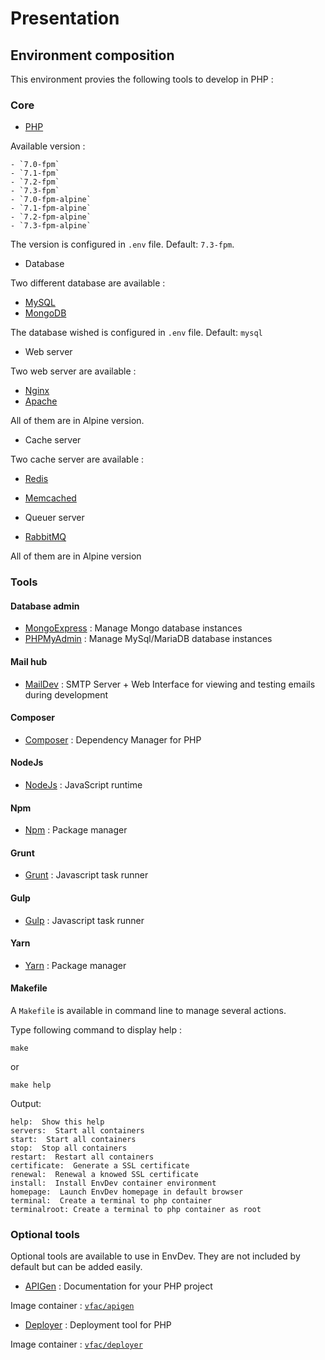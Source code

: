 # Presentation

## Environment composition

This environment provies the following tools to develop in PHP :

### Core

- [PHP](http://php.net)

Available version :

    - `7.0-fpm`
    - `7.1-fpm`
    - `7.2-fpm`
    - `7.3-fpm`
    - `7.0-fpm-alpine`
    - `7.1-fpm-alpine`
    - `7.2-fpm-alpine`
    - `7.3-fpm-alpine`

The version is configured in `.env` file. Default: `7.3-fpm`.

- Database

Two different database are available :

- [MySQL](https://www.mysql.com)
- [MongoDB](https://www.mongodb.com)

The database wished is configured in `.env` file. Default: `mysql`

- Web server

Two web server are available :

- [Nginx](https://nginx.org)
- [Apache](https://httpd.apache.org/)

All of them are in Alpine version.

- Cache server

Two cache server are available :

- [Redis](https://redis.io/)
- [Memcached](https://memcached.org/)

- Queuer server

- [RabbitMQ](https://www.rabbitmq.com/)

All of them are in Alpine version

### Tools

#### Database admin

- [MongoExpress](https://github.com/mongo-express/mongo-express) : Manage Mongo database instances
- [PHPMyAdmin](https://www.phpmyadmin.net/) : Manage MySql/MariaDB database instances

#### Mail hub

- [MailDev](http://danfarrelly.nyc/MailDev) : SMTP Server + Web Interface for viewing and testing emails during development

#### Composer

- [Composer](https://getcomposer.org) : Dependency Manager for PHP

#### NodeJs

- [NodeJs](https://nodejs.org/en) : JavaScript runtime

#### Npm

- [Npm](https://www.npmjs.com/) : Package manager

#### Grunt

- [Grunt](https://gruntjs.com/) : Javascript task runner

#### Gulp

- [Gulp](https://gulpjs.com/) : Javascript task runner

#### Yarn

- [Yarn](https://yarnpkg.com/en/) : Package manager

#### Makefile

A `Makefile` is available in command line to manage several actions.

Type following command to display help :

```shell
make
```

or

```shell
make help
```

Output:

```shell
help:  Show this help
servers:  Start all containers
start:  Start all containers
stop:  Stop all containers
restart:  Restart all containers
certificate:  Generate a SSL certificate
renewal:  Renewal a knowed SSL certificate
install:  Install EnvDev container environment
homepage:  Launch EnvDev homepage in default browser
terminal:  Create a terminal to php container
terminalroot: Create a terminal to php container as root
```

### Optional tools

Optional tools are available to use in EnvDev. They are not included by default but can be added easily.

- [APIGen](https://github.com/ApiGen/ApiGen)  : Documentation for your PHP project

Image container : [`vfac/apigen`](https://hub.docker.com/r/vfac/apigen/)

- [Deployer](https://deployer.org) : Deployment tool for PHP

Image container : [`vfac/deployer`](https://hub.docker.com/r/vfac/deployer/)
